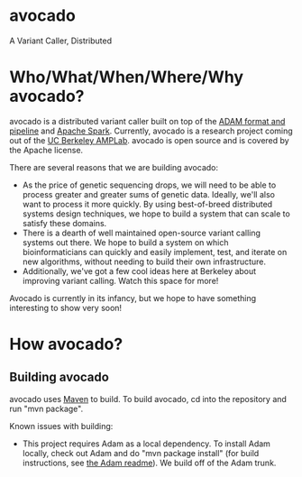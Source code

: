 avocado
=======

A Variant Caller, Distributed

# Who/What/When/Where/Why avocado?

avocado is a distributed variant caller built on top of the [ADAM format and pipeline](http://www.github.com/massie/adam) and [Apache Spark](http://spark.incubator.apache.org/). Currently, avocado is a research project coming out of the [UC Berkeley AMPLab](https://amplab.cs.berkeley.edu/). avocado is open source and is covered by the Apache license.

There are several reasons that we are building avocado:

* As the price of genetic sequencing drops, we will need to be able to process greater and greater sums of genetic data. Ideally, we'll also want to process it more quickly. By using best-of-breed distributed systems design techniques, we hope to build a system that can scale to satisfy these domains.
* There is a dearth of well maintained open-source variant calling systems out there. We hope to build a system on which bioinformaticians can quickly and easily implement, test, and iterate on new algorithms, without needing to build their own infrastructure.
* Additionally, we've got a few cool ideas here at Berkeley about improving variant calling. Watch this space for more!

Avocado is currently in its infancy, but we hope to have something interesting to show very soon!

# How avocado?

## Building avocado

avocado uses [Maven](http://maven.apache.org/) to build. To build avocado, cd into the repository and run "mvn package".

Known issues with building:
* This project requires Adam as a local dependency. To install Adam locally, check out Adam and do "mvn package install" (for build instructions, see [the Adam readme](https://github.com/bigdatagenomics/adam)). We build off of the Adam trunk.
